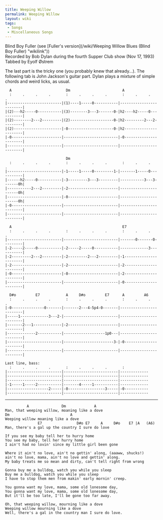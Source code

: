 ```yaml
---
title: Weeping Willow
permalink: Weeping Willow
layout: wiki
tags:
 - Songs
 - Miscellaneous Songs
---
```


Blind Boy Fuller (see [Fuller's
version](/wiki/Weeping Willow Blues (Blind Boy Fuller) "wikilink"))  
Recorded by Bob Dylan during the fourth Supper Club show (Nov 17,
1993)  
Tabbed by Eyolf Østrem

The last part is the tricky one (you probably knew that already...). The
following tab is John Jackson's guitar part. Dylan plays a mixture of
simple chords and weird licks, as usual.

      A                         Dm                        A
      :     .     .     .       :     .     .     .       :     .     .     .
    |-------------------------|(1)----1-----0-----------|-------------------------|
    |(2)---h2-----0-----------|(3)--------3---3-------0-|h2----h2-----0-----------|
    |(2)--------2---2---------|(2)--------------------0-|h2---------2---2---------|
    |(2)----------------------|-0---------------------0-|h2-----------------------|
    |-0-----------------------|-------------------------|-0-----------------------|
    |-------------------------|-------------------------|-------------------------|

                                Dm
      :     .     .     .       :     .     .     .       :     .     .     .
    |-------------------------|-1-----1-----0---------1-|-------1-----0-----------|
    |------h2-----0-----------|-3---------3---3---------|-----------3---3-------0h|
    |-----------2---2---------|-2-----------------------|-----------------------0h|
    |-------------------------|-0-----------------------|-----------------------0h|
    |-0-----------------------|-------------------------|-------------------------|
    |-------------------------|-------------------------|-------------------------|

      A                                                   E7
      :     .     .     .       :     .     .     .       :     .     .     .
    |-------------------------|-------------------------|-------0-------0---------|
    |-2-----2-----0-----------|-2-----2-----0-----------|-------------3-----------|
    |-2---------2---2---------|-2---------2---2---------|-1-----------------------|
    |-2-----------------------|-2-----------------------|-2-----------------------|
    |-0-----------------------|-0-----------------------|-2-----------------------|
    |-------------------------|-------------------------|-0-----------------------|

      D#o         E7            A     D#o         E7      A         A6
      :     .     .     .       :     .     .     .       :     .     .     .
    |-0---------------0-------|-------2---4-5p4-0-------|-------------------------|
    |-----1-------------3---2-|-------------------------|-------------------------|
    |-------2---1-------------|-2-----------------------|-------------------------|
    |-------------2-----------|-------------------1p0---|-------------------------|
    |-------------------------|-----------------------3-|-0-----------------------|
    |-------------------------|-------------------------|-------------------------|

    Last line, bass:
      :     .     .     .       :     .     .     .       :
    |-------------------------|-------------------------|-------------
    |-------------------------|-------------------------|-------------
    |-------------------------|-------------------------|-------------
    |-1-----1-----2-----------|-------4-----1-----------|-------------
    |-------------------2-----|-0-----------------3-----|-0-----------
    |-------------------------|-------------------------|-------------

* * * * *

              A               Dm             A
    Man, that weeping willow, moaning like a dove
    Dm                            A
    Weeping willow moaning like a dove
                   E7                D#o E7     A     D#o    E7 |A   (A6)
    Man, there's a gal up the country I sure do love

    If you see my baby tell her to hurry home
    You see my baby, tell her hurry home
    I ain't had no lovin' since my little girl been gone

    Where it ain't no love, ain't no gettin' along, (aaaww, shucks!)
    ain't no love, mama, ain't no love and gettin' along.
    My baby treats me so mean and dirty, can't tell right from wrong

    Gonna buy me a bulldog, watch you while you sleep
    Buy me a bulldog, watch you while you sleep
    I have to stop them men from makin' early mornin' creep.

    You gonna want my love, mama, some old lonesome day,
    You gonna want my love, mama, some old lonesome day,
    But it'll be too late, I'll be gone too far away.

    Oh, that weeping willow, mourning like a dove
    Weeping willow mourning like a dove
    Well, there's a gal in the country man I sure do love.
